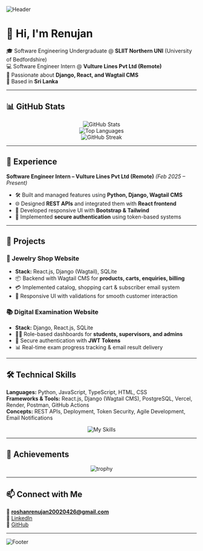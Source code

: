 <!-- Profile Banner -->
![Header](https://capsule-render.vercel.app/api?type=waving&color=0:1a1a1a,100:3d3d3d&height=200&section=header&text=Renujan%20(Roshan%20Renujan)&fontSize=40&fontColor=ffffff&animation=fadeIn&fontAlignY=35)

# 👋 Hi, I'm Renujan  

🎓 Software Engineering Undergraduate @ **SLIIT Northern UNI** (University of Bedfordshire)  
💻 Software Engineer Intern @ **Vulture Lines Pvt Ltd (Remote)**  
🌱 Passionate about **Django, React, and Wagtail CMS**  
📍 Based in **Sri Lanka**  

---

## 📊 GitHub Stats  

<div align="center">
  
![GitHub Stats](https://github-readme-stats.vercel.app/api?username=Renujan&show_icons=true&theme=tokyonight&hide_border=true&count_private=true)  
![Top Languages](https://github-readme-stats.vercel.app/api/top-langs/?username=Renujan&layout=compact&theme=tokyonight&hide_border=true)  
![GitHub Streak](https://streak-stats.demolab.com?user=Renujan&theme=tokyonight&hide_border=true)  

</div>

---

## 💼 Experience  

**Software Engineer Intern – Vulture Lines Pvt Ltd (Remote)** _(Feb 2025 – Present)_  
- 🛠️ Built and managed features using **Python, Django, Wagtail CMS**  
- 🌐 Designed **REST APIs** and integrated them with **React frontend**  
- 📱 Developed responsive UI with **Bootstrap & Tailwind**  
- 🔐 Implemented **secure authentication** using token-based systems  

---

## 🚀 Projects  

### 🏬 Jewelry Shop Website  
- **Stack:** React.js, Django (Wagtail), SQLite  
- 📦 Backend with Wagtail CMS for **products, carts, enquiries, billing**  
- 💳 Implemented catalog, shopping cart & subscriber email system  
- 📱 Responsive UI with validations for smooth customer interaction  

### 📚 Digital Examination Website  
- **Stack:** Django, React.js, SQLite  
- 👨‍🏫 Role-based dashboards for **students, supervisors, and admins**  
- 🔐 Secure authentication with **JWT Tokens**  
- 📊 Real-time exam progress tracking & email result delivery  

---

## 🛠️ Technical Skills  

**Languages:** Python, JavaScript, TypeScript, HTML, CSS  
**Frameworks & Tools:** React.js, Django (Wagtail CMS), PostgreSQL, Vercel, Render, Postman, GitHub Actions  
**Concepts:** REST APIs, Deployment, Token Security, Agile Development, Email Notifications  

<div align="center">
  
![My Skills](https://skillicons.dev/icons?i=python,django,react,nodejs,postgresql,mysql,html,css,js,ts,git,vscode,vercel)

</div>

---

## 🏅 Achievements  

<div align="center">

![trophy](https://github-profile-trophy.vercel.app/?username=Renujan&theme=onedark&row=1&no-frame=true&margin-w=15)

</div>

---

## 📫 Connect with Me  

📧 **roshanrenujan20020426@gmail.com**  
🔗 [LinkedIn](https://www.linkedin.com/in/roshan-renujan)  
🐙 [GitHub](https://github.com/Renujan)  

---

<!-- Footer Banner -->
![Footer](https://capsule-render.vercel.app/api?type=waving&color=0:3d3d3d,100:1a1a1a&height=120&section=footer)
